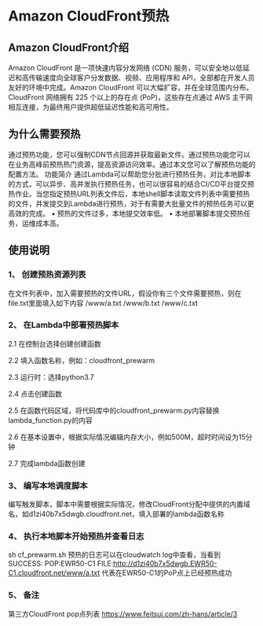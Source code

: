 # Amazon CloudFront预热

## Amazon CloudFront介绍
Amazon CloudFront 是一项快速内容分发网络 (CDN) 服务，可以安全地以低延迟和高传输速度向全球客户分发数据、视频、应用程序和 API，全部都在开发人员友好的环境中完成。Amazon CloudFront 可以大幅扩容，并在全球范围内分布。CloudFront 网络拥有 225 个以上的存在点 (PoP)，这些存在点通过 AWS 主干网相互连接，为最终用户提供超低延迟性能和高可用性。

## 为什么需要预热
通过预热功能，您可以强制CDN节点回源并获取最新文件。通过预热功能您可以在业务高峰前预热热门资源，提高资源访问效率。通过本文您可以了解预热功能的配置方法。
功能简介
通过Lambda可以帮助您分批进行预热任务，对比本地脚本的方式，可以异步、高并发执行预热任务，也可以很容易的结合CI/CD平台提交预热作业。当您指定预热URL列表文件后，本地shell脚本读取文件列表中需要预热的文件，并发提交到Lambda进行预热，对于有需要大批量文件的预热任务可以更高效的完成。
•	预热的文件过多，本地提交效率低。
•	本地部署脚本提交预热任务，运维成本高。

## 使用说明
### 1、	创建预热资源列表
在文件列表中，加入需要预热的文件URL，假设你有三个文件需要预热，则在file.txt里面填入如下内容
/www/a.txt
/www/b.txt
/www/c.txt

### 2、	在Lambda中部署预热脚本
2.1 在控制台选择创建创建函数

2.2 填入函数名称，例如：cloudfront_prewarm

2.3 运行时：选择python3.7

2.4 点击创建函数

2.5 在函数代码区域，将代码库中的cloudfront_prewarm.py内容替换lambda_function.py的内容

2.6 在基本设置中，根据实际情况编辑内存大小，例如500M，超时时间设为15分钟

2.7 完成lambda函数创建

### 3、	编写本地调度脚本
编写触发脚本，脚本中需要根据实际情况，修改CloudFront分配中提供的内置域名，如d1zi40b7x5dwgb.cloudfront.net，填入部署的lambda函数名称

### 4、	执行本地脚本开始预热并查看日志
sh cf_prewarm.sh 
预热的日志可以在cloudwatch log中查看，当看到
SUCCESS: POP:EWR50-C1 FILE:http://d1zi40b7x5dwgb.EWR50-C1.cloudfront.net/www/a.txt
代表在EWR50-C1的PoP点上已经预热成功

### 5、	备注
第三方CloudFront pop点列表 https://www.feitsui.com/zh-hans/article/3


